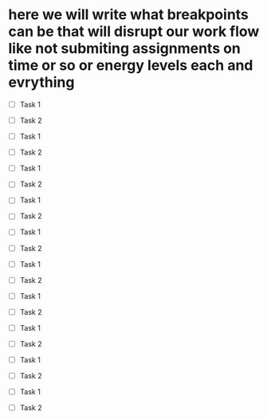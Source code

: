 # here we will write what breakpoints can be that will disrupt our work flow like not submiting assignments on time or so or energy levels each and evrything

- [ ] Task 1 
- [ ] Task 2 

- [ ] Task 1 
- [ ] Task 2 

- [ ] Task 1 
- [ ] Task 2 

- [ ] Task 1 
- [ ] Task 2 

- [ ] Task 1 
- [ ] Task 2 

- [ ] Task 1 
- [ ] Task 2 

- [ ] Task 1 
- [ ] Task 2 

- [ ] Task 1 
- [ ] Task 2 

- [ ] Task 1 
- [ ] Task 2 

- [ ] Task 1 
- [ ] Task 2 
